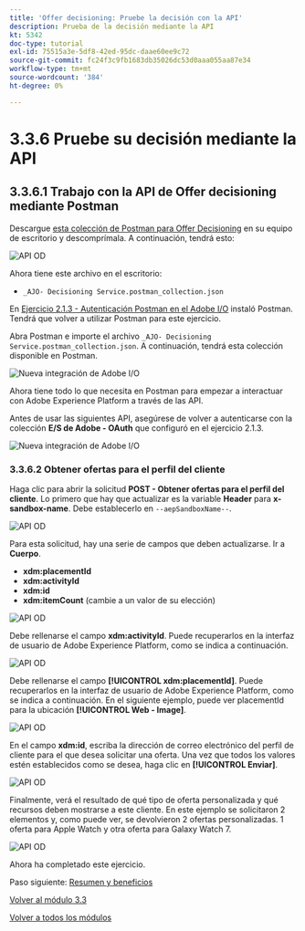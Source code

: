 ```yaml
---
title: 'Offer decisioning: Pruebe la decisión con la API'
description: Prueba de la decisión mediante la API
kt: 5342
doc-type: tutorial
exl-id: 75515a3e-5df8-42ed-95dc-daae60ee9c72
source-git-commit: fc24f3c9fb1683db35026dc53d0aaa055aa87e34
workflow-type: tm+mt
source-wordcount: '384'
ht-degree: 0%

---
```


# 3.3.6 Pruebe su decisión mediante la API

## 3.3.6.1 Trabajo con la API de Offer decisioning mediante Postman

Descargue [esta colección de Postman para Offer Decisioning](./../../../assets/postman/postman_offer-decisioning.zip) en su equipo de escritorio y descomprímala. A continuación, tendrá esto:

![API OD](./images/unzip.png)

Ahora tiene este archivo en el escritorio:

- `_AJO- Decisioning Service.postman_collection.json`

En [Ejercicio 2.1.3 - Autenticación Postman en el Adobe I/O](./../../../modules/rtcdp-b2c/module2.1/ex3.md) instaló Postman. Tendrá que volver a utilizar Postman para este ejercicio.

Abra Postman e importe el archivo `_AJO- Decisioning Service.postman_collection.json`. A continuación, tendrá esta colección disponible en Postman.

![Nueva integración de Adobe I/O](./images/postmanui.png)

Ahora tiene todo lo que necesita en Postman para empezar a interactuar con Adobe Experience Platform a través de las API.

Antes de usar las siguientes API, asegúrese de volver a autenticarse con la colección **E/S de Adobe - OAuth** que configuró en el ejercicio 2.1.3.

![Nueva integración de Adobe I/O](./images/postmanui1.png)


### 3.3.6.2 Obtener ofertas para el perfil del cliente

Haga clic para abrir la solicitud **POST - Obtener ofertas para el perfil del cliente**. Lo primero que hay que actualizar es la variable **Header** para **x-sandbox-name**. Debe establecerlo en `--aepSandboxName--`.

![API OD](./images/api23.png)

Para esta solicitud, hay una serie de campos que deben actualizarse. Ir a **Cuerpo**.

- **xdm:placementId**
- **xdm:activityId**
- **xdm:id**
- **xdm:itemCount** (cambie a un valor de su elección)

![API OD](./images/api24.png)

Debe rellenarse el campo **xdm:activityId**. Puede recuperarlos en la interfaz de usuario de Adobe Experience Platform, como se indica a continuación.

![API OD](./images/activityid.png)

Debe rellenarse el campo **[!UICONTROL xdm:placementId]**. Puede recuperarlos en la interfaz de usuario de Adobe Experience Platform, como se indica a continuación. En el siguiente ejemplo, puede ver placementId para la ubicación **[!UICONTROL Web - Image]**.

![API OD](./images/placementid.png)

En el campo **xdm:id**, escriba la dirección de correo electrónico del perfil de cliente para el que desea solicitar una oferta. Una vez que todos los valores estén establecidos como se desea, haga clic en **[!UICONTROL Enviar]**.

![API OD](./images/api24a.png)

Finalmente, verá el resultado de qué tipo de oferta personalizada y qué recursos deben mostrarse a este cliente. En este ejemplo se solicitaron 2 elementos y, como puede ver, se devolvieron 2 ofertas personalizadas. 1 oferta para Apple Watch y otra oferta para Galaxy Watch 7.

![API OD](./images/api25.png)

Ahora ha completado este ejercicio.

Paso siguiente: [Resumen y beneficios](./summary.md)

[Volver al módulo 3.3](./offer-decisioning.md)

[Volver a todos los módulos](./../../../overview.md)
